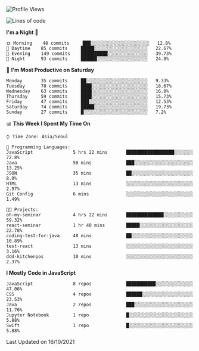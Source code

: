<!--START_SECTION:waka-->
![Profile Views](http://img.shields.io/badge/Profile%20Views-0-blue)

![Lines of code](https://img.shields.io/badge/From%20Hello%20World%20I%27ve%20Written-92525%20lines%20of%20code-blue)

**I'm a Night 🦉** 

```text
🌞 Morning    48 commits     ███░░░░░░░░░░░░░░░░░░░░░░   12.8% 
🌆 Daytime    85 commits     █████░░░░░░░░░░░░░░░░░░░░   22.67% 
🌃 Evening    149 commits    ██████████░░░░░░░░░░░░░░░   39.73% 
🌙 Night      93 commits     ██████░░░░░░░░░░░░░░░░░░░   24.8%

```
📅 **I'm Most Productive on Saturday** 

```text
Monday       35 commits     ██░░░░░░░░░░░░░░░░░░░░░░░   9.33% 
Tuesday      70 commits     ████░░░░░░░░░░░░░░░░░░░░░   18.67% 
Wednesday    63 commits     ████░░░░░░░░░░░░░░░░░░░░░   16.8% 
Thursday     59 commits     ████░░░░░░░░░░░░░░░░░░░░░   15.73% 
Friday       47 commits     ███░░░░░░░░░░░░░░░░░░░░░░   12.53% 
Saturday     74 commits     █████░░░░░░░░░░░░░░░░░░░░   19.73% 
Sunday       27 commits     █░░░░░░░░░░░░░░░░░░░░░░░░   7.2%

```


📊 **This Week I Spent My Time On** 

```text
⌚︎ Time Zone: Asia/Seoul

💬 Programming Languages: 
JavaScript               5 hrs 22 mins       ██████████████████░░░░░░░   72.8% 
Java                     58 mins             ███░░░░░░░░░░░░░░░░░░░░░░   13.25% 
JSON                     35 mins             ██░░░░░░░░░░░░░░░░░░░░░░░   8.0% 
HTML                     13 mins             ░░░░░░░░░░░░░░░░░░░░░░░░░   2.97% 
Git Config               6 mins              ░░░░░░░░░░░░░░░░░░░░░░░░░   1.49%

🐱‍💻 Projects: 
oh-my-seminar            4 hrs 22 mins       ██████████████░░░░░░░░░░░   59.32% 
react-seminar            1 hr 40 mins        █████░░░░░░░░░░░░░░░░░░░░   22.78% 
coding-test-for-java     48 mins             ██░░░░░░░░░░░░░░░░░░░░░░░   10.89% 
test-react               13 mins             ░░░░░░░░░░░░░░░░░░░░░░░░░   3.16% 
ddd-kitchenpos           10 mins             ░░░░░░░░░░░░░░░░░░░░░░░░░   2.37%

```

**I Mostly Code in JavaScript** 

```text
JavaScript               8 repos             ███████████░░░░░░░░░░░░░░   47.06% 
CSS                      4 repos             ██████░░░░░░░░░░░░░░░░░░░   23.53% 
Java                     2 repos             ███░░░░░░░░░░░░░░░░░░░░░░   11.76% 
Jupyter Notebook         1 repo              █░░░░░░░░░░░░░░░░░░░░░░░░   5.88% 
Swift                    1 repo              █░░░░░░░░░░░░░░░░░░░░░░░░   5.88%

```



 Last Updated on 16/10/2021
<!--END_SECTION:waka-->
